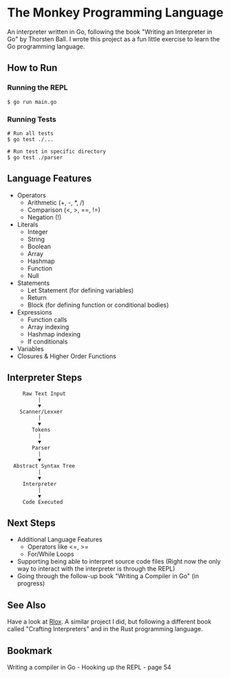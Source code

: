 # The Monkey Programming Language
An interpreter written in Go, following the book "Writing an Interpreter in Go" by Thorsten Ball. I wrote this project as a fun little exercise to learn the Go programming language.

## How to Run

### Running the REPL
```
$ go run main.go
```

### Running Tests
```
# Run all tests
$ go test ./...

# Run test in specific directory
$ go test ./parser
```

## Language Features
* Operators
  * Arithmetic (+, -, *, /)
  * Comparison (<, >, ==, !=)
  * Negation (!)
* Literals
  * Integer
  * String
  * Boolean
  * Array
  * Hashmap
  * Function
  * Null
* Statements
  * Let Statement (for defining variables)
  * Return
  * Block (for defining function or conditional bodies)
* Expressions
  * Function calls
  * Array indexing
  * Hashmap indexing
  * If conditionals
* Variables
* Closures & Higher Order Functions

## Interpreter Steps
```
     Raw Text Input
          |
          ▼
    Scanner/Lexxer
          |
          ▼
        Tokens
          |
          ▼
        Parser
          |
          ▼
  Abstract Syntax Tree
          |
          ▼
     Interpreter
          |
          ▼
     Code Executed
```

## Next Steps
* Additional Language Features
  * Operators like <=, >=
  * For/While Loops
* Supporting being able to interpret source code files (Right now the only way to interact with the interpreter is through the REPL)
* Going through the follow-up book "Writing a Compiler in Go" (in progress)

## See Also
Have a look at [Rlox](https://github.com/hln33/rlox/tree/main). A similar project I did, but following a different book called "Crafting Interpreters" and in the Rust programming language.

## Bookmark
Writing a compiler in Go - Hooking up the REPL - page 54